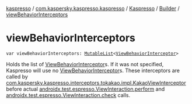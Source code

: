 [kaspresso](../../../index.md) / [com.kaspersky.kaspresso.kaspresso](../../index.md) / [Kaspresso](../index.md) / [Builder](index.md) / [viewBehaviorInterceptors](./view-behavior-interceptors.md)

# viewBehaviorInterceptors

`var viewBehaviorInterceptors: `[`MutableList`](https://kotlinlang.org/api/latest/jvm/stdlib/kotlin.collections/-mutable-list/index.html)`<`[`ViewBehaviorInterceptor`](../../../com.kaspersky.kaspresso.interceptors.behavior/-view-behavior-interceptor.md)`>`

Holds the list of [ViewBehaviorInterceptor](../../../com.kaspersky.kaspresso.interceptors.behavior/-view-behavior-interceptor.md)s.
If it was not specified, Kaspresso will use no [ViewBehaviorInterceptor](../../../com.kaspersky.kaspresso.interceptors.behavior/-view-behavior-interceptor.md)s.
These interceptors are called by [com.kaspersky.kaspresso.interceptors.tokakao.impl.KakaoViewInterceptor](#)
before actual [androidx.test.espresso.ViewInteraction.perform](#) and
[androidx.test.espresso.ViewInteraction.check](#) calls.

